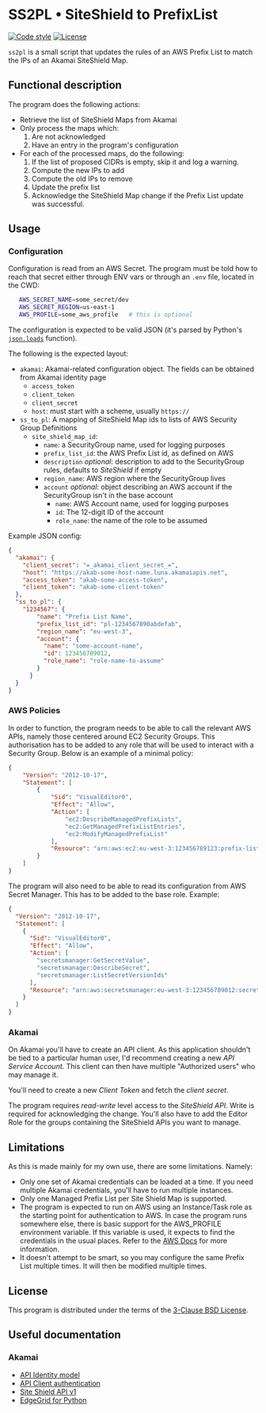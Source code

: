 # SS2PL • SiteShield to PrefixList
[![Code style](https://img.shields.io/badge/code%20style-black-000000)](https://github.com/python/black) [![License](https://img.shields.io/github/license/vladvasiliu/ss2sg)](LICENSE)


`ss2pl` is a small script that updates the rules of an AWS Prefix List to match the IPs of an Akamai SiteShield Map.


## Functional description


The program does the following actions:

* Retrieve the list of SiteShield Maps from Akamai
* Only process the maps which:
  1. Are not acknowledged
  2. Have an entry in the program's configuration
* For each of the processed maps, do the following:
  1. If the list of proposed CIDRs is empty, skip it and log a warning.
  2. Compute the new IPs to add
  3. Compute the old IPs to remove
  4. Update the prefix list
  5. Acknowledge the SiteShield Map change if the Prefix List update was successful.


## Usage

### Configuration

Configuration is read from an AWS Secret. The program must be told how to reach that secret either through ENV vars or
through an `.env` file, located in the CWD:

```bash
   AWS_SECRET_NAME=some_secret/dev
   AWS_SECRET_REGION=us-east-1
   AWS_PROFILE=some_aws_profile   # this is optional
```

The configuration is expected to be valid JSON (it's parsed by Python's
[`json.loads`](https://docs.python.org/3/library/json.html#json.loads) function).

The following is the expected layout:

* `akamai`: Akamai-related configuration object. The fields can be obtained from Akamai identity page
   - `access_token`
   - `client_token`
   - `client_secret`
   - `host`: must start with a scheme, usually ``https://``
* `ss_to_pl`: A mapping of SiteShield Map ids to lists of AWS Security Group Definitions
   - `site_shield_map_id`:
      + `name`: a SecurityGroup name, used for logging purposes
      + `prefix_list_id`: the AWS Prefix List id, as defined on AWS
      + `description` *optional*: description to add to the SecurityGroup rules, defaults to *SiteShield* if empty
      + `region_name`: AWS region where the SecurityGroup lives
      + `account` *optional*: object describing an AWS account if the SecurityGroup isn't in the base account
         - `name`: AWS Account name, used for logging purposes
         - `id`: The 12-digit ID of the account
         - `role_name`: the name of the role to be assumed

Example JSON config:

```json
{
  "akamai": {
    "client_secret": "=_akamai_client_secret_=",
    "host": "https://akab-some-host-name.luna.akamaiapis.net",
    "access_token": "akab-some-access-token",
    "client_token": "akab-some-client-token"
  },
  "ss_to_pl": {
    "1234567": {
        "name": "Prefix List Name",
        "prefix_list_id": "pl-1234567890abdefab",
        "region_name": "eu-west-3",
        "account": {
          "name": "some-account-name",
          "id": 123456789012,
          "role_name": "role-name-to-assume"
        }
      }
  }
}
```

### AWS Policies

In order to function, the program needs to be able to call the relevant AWS APIs, namely those centered around EC2
Security Groups. This authorisation has to be added to any role that will be used to interact with a Security Group.
Below is an example of a minimal policy:

```json
{
    "Version": "2012-10-17",
    "Statement": [
        {
            "Sid": "VisualEditor0",
            "Effect": "Allow",
            "Action": [
                "ec2:DescribeManagedPrefixLists",
                "ec2:GetManagedPrefixListEntries",
                "ec2:ModifyManagedPrefixList"
            ],
            "Resource": "arn:aws:ec2:eu-west-3:123456789123:prefix-list/pl-0123456789abcdef0"
        }
    ]
}
```

The program will also need to be able to read its configuration from AWS Secret Manager. This has to be added to the
base role. Example:

```json
{
  "Version": "2012-10-17",
  "Statement": [
    {
      "Sid": "VisualEditor0",
      "Effect": "Allow",
      "Action": [
        "secretsmanager:GetSecretValue",
        "secretsmanager:DescribeSecret",
        "secretsmanager:ListSecretVersionIds"
      ],
      "Resource": "arn:aws:secretsmanager:eu-west-3:123456789012:secret:super-secret/dev-*"
    }
  ]
}
```

### Akamai

On Akamai you'll have to create an API client. As this application shouldn't be tied to a particular human user, I'd
recommend creating a new *API Service Account*. This client can then have multiple "Authorized users" who may manage it.

You'll need to create a new *Client Token* and fetch the *client secret*.

The program requires *read-write* level access to the *SiteShield API*. Write is required for acknowledging the change.
You'll also have to add the Editor Role for the groups containing the SiteShield APIs you want to manage.

## Limitations

As this is made mainly for my own use, there are some limitations. Namely:

* Only one set of Akamai credentials can be loaded at a time. If you need multiple Akamai credentials, you'll have to
    run multiple instances.
* Only one Managed Prefix List per Site Shield Map is supported.
* The program is expected to run on AWS using an Instance/Task role as the starting point for authentication to AWS.
  In case the program runs somewhere else, there is basic support for the AWS_PROFILE environment variable.
  If this variable is used, it expects to find the credentials in the usual places.
  Refer to the [AWS Docs](https://boto3.amazonaws.com/v1/documentation/api/latest/guide/credentials.html)
  for more information.
* It doesn't attempt to be smart, so you may configure the same Prefix List multiple times.
  It will then be modified multiple times.

## License

This program is distributed under the terms of the [3-Clause BSD License](LICENSE).


## Useful documentation

### Akamai

* [API Identity model](https://developer.akamai.com/legacy/introduction/Identity_Model.html)
* [API Client authentication](https://developer.akamai.com/legacy/introduction/Client_Auth.html)
* [Site Shield API v1](https://developer.akamai.com/api/cloud_security/site_shield/v1.html)
* [EdgeGrid for Python](https://github.com/akamai/AkamaiOPEN-edgegrid-python)
